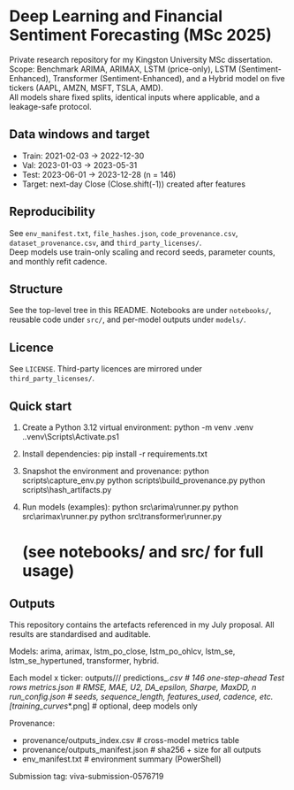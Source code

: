 # Deep Learning and Financial Sentiment Forecasting (MSc 2025)

Private research repository for my Kingston University MSc dissertation.  
Scope: Benchmark ARIMA, ARIMAX, LSTM (price-only), LSTM (Sentiment-Enhanced), Transformer (Sentiment-Enhanced), and a Hybrid model on five tickers (AAPL, AMZN, MSFT, TSLA, AMD).  
All models share fixed splits, identical inputs where applicable, and a leakage-safe protocol.

## Data windows and target
- Train: 2021-02-03 → 2022-12-30
- Val:   2023-01-03 → 2023-05-31
- Test:  2023-06-01 → 2023-12-28 (n = 146)
- Target: next-day Close (Close.shift(-1)) created after features

## Reproducibility
See `env_manifest.txt`, `file_hashes.json`, `code_provenance.csv`, `dataset_provenance.csv`, and `third_party_licenses/`.  
Deep models use train-only scaling and record seeds, parameter counts, and monthly refit cadence.

## Structure
See the top-level tree in this README. Notebooks are under `notebooks/`, reusable code under `src/`, and per-model outputs under `models/`.

## Licence
See `LICENSE`. Third-party licences are mirrored under `third_party_licenses/`.

## Quick start

1) Create a Python 3.12 virtual environment:
   python -m venv .venv
   .\.venv\Scripts\Activate.ps1

2) Install dependencies:
   pip install -r requirements.txt

3) Snapshot the environment and provenance:
   python scripts\capture_env.py
   python scripts\build_provenance.py
   python scripts\hash_artifacts.py

4) Run models (examples):
   python src\arima\runner.py
   python src\arimax\runner.py
   python src\transformer\runner.py
   # (see notebooks/ and src/ for full usage)


<!-- OUTPUTS-START -->
## Outputs

This repository contains the artefacts referenced in my July proposal. All results are standardised and auditable.

Models: arima, arimax, lstm_po_close, lstm_po_ohlcv, lstm_se, lstm_se_hypertuned, transformer, hybrid.

Each model x ticker:
  outputs/<model>/<ticker>/
    predictions_<MODEL>_<TICKER>.csv   # 146 one-step-ahead Test rows
    metrics_<MODEL>_<TICKER>.json      # RMSE, MAE, U2, DA_epsilon, Sharpe, MaxDD, n
    run_config_<MODEL>_<TICKER>.json   # seeds, sequence_length, features_used, cadence, etc.
    [training_curves_*.png]            # optional, deep models only

Provenance:
  - provenance/outputs_index.csv        # cross-model metrics table
  - provenance/outputs_manifest.json    # sha256 + size for all outputs
  - env_manifest.txt                    # environment summary (PowerShell)

Submission tag: viva-submission-0576719
<!-- OUTPUTS-END -->
